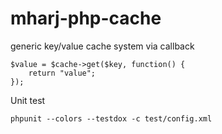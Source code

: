 # mharj-php-cache
generic key/value cache system via callback
```
$value = $cache->get($key, function() {
    return "value";
});
```


Unit test
```
phpunit --colors --testdox -c test/config.xml
```
